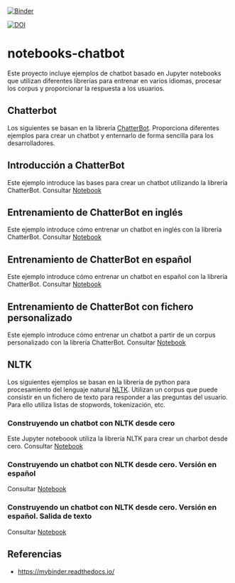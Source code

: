 [![Binder](https://mybinder.org/badge_logo.svg)](https://mybinder.org/v2/gh/hibernator11/notebooks-chatbot/master)

[![DOI](https://zenodo.org/badge/298878713.svg)](https://zenodo.org/badge/latestdoi/298878713)


# notebooks-chatbot
Este proyecto incluye ejemplos de chatbot basado en Jupyter notebooks que utilizan diferentes librerías para entrenar en varios idiomas, procesar los corpus y proporcionar la respuesta a los usuarios.


## Chatterbot
Los siguientes se basan en la librería [ChatterBot](https://pypi.org/project/ChatterBot/). Proporciona diferentes ejemplos para crear un chatbot y enternarlo de forma sencilla para los desarrolladores.

## Introducción a ChatterBot
Este ejemplo introduce las bases para crear un chatbot utilizando la librería ChatterBot. Consultar [Notebook](https://nbviewer.org/github/hibernator11/notebooks-chatbot/blob/master/Ejemplo-chatterbot.ipynb)

## Entrenamiento de ChatterBot en inglés
Este ejemplo introduce cómo entrenar un chatbot en inglés con la librería ChatterBot. Consultar [Notebook](https://nbviewer.org/github/hibernator11/notebooks-chatbot/blob/master/Ejemplo-chatterbot-entrenamiento-ingles.ipynb)

## Entrenamiento de ChatterBot en español
Este ejemplo introduce cómo entrenar un chatbot en español con la librería ChatterBot. Consultar [Notebook](https://nbviewer.org/github/hibernator11/notebooks-chatbot/blob/master/Ejemplo-chatterbot-entrenamiento-espanol.ipynb)


## Entrenamiento de ChatterBot con fichero personalizado
Este ejemplo introduce cómo entrenar un chatbot a partir de un corpus personalizado con la librería ChatterBot. Consultar [Notebook](https://nbviewer.org/github/hibernator11/notebooks-chatbot/blob/master/Ejemplo-chatterbot-entrenamiento-corpus.ipynb)


## NLTK
Los siguientes ejemplos se basan en la librería de python para procesamiento del lenguaje natural [NLTK](https://www.nltk.org/). Utilizan un corpus que puede consistir en un fichero de texto para responder a las preguntas del usuario. Para ello utiliza listas de stopwords, tokenización, etc.

### Construyendo un chatbot con NLTK desde cero
Este Jupyter noteboook utiliza la librería NLTK para crear un charbot desde cero. Consultar [Notebook](https://nbviewer.org/github/hibernator11/notebooks-chatbot/blob/master/NLTKChatbot.ipynb)

### Construyendo un chatbot con NLTK desde cero. Versión en español
Consultar [Notebook](https://nbviewer.org/github/hibernator11/notebooks-chatbot/blob/master/NLTKChatbot-es.ipynb)

### Construyendo un chatbot con NLTK desde cero. Versión en español. Salida de texto
Consultar [Notebook](https://nbviewer.org/github/hibernator11/notebooks-chatbot/blob/master/NLTKChatbot-es-print.ipynb)

## Referencias

- https://mybinder.readthedocs.io/
